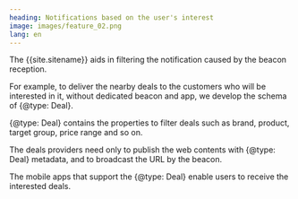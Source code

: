 ```yaml
---
heading: Notifications based on the user's interest
image: images/feature_02.png
lang: en
---
```


The {{site.sitename}} aids in filtering the notification caused by the beacon reception.

For example, to deliver the nearby deals to the customers who will be interested in it, without dedicated beacon and app, we develop the schema of {@type: Deal}.

{@type: Deal} contains the properties to filter deals such as brand, product, target group, price range and so on.

The deals providers need only to publish the web contents with {@type: Deal} metadata, and to broadcast the URL by the beacon.

The mobile apps that support the {@type: Deal} enable users to receive the interested deals.
